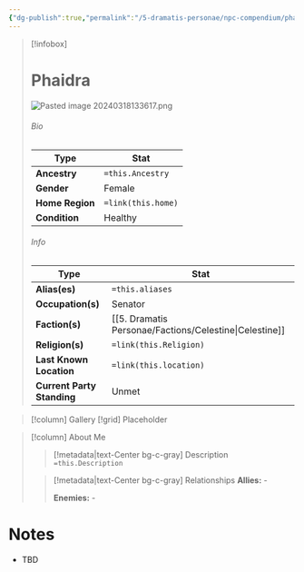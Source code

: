 ```yaml
---
{"dg-publish":true,"permalink":"/5-dramatis-personae/npc-compendium/phaidra/","noteIcon":""}
---
```



> [!infobox]
> # Phaidra
> ![Pasted image 20240318133617.png](/img/user/x.%20Assets/Attachments/Pasted%20image%2020240318133617.png)
> ###### Bio
> Type |  Stat |
> ---|---|
> **Ancestry** | `=this.Ancestry` |
> **Gender** | Female |
> **Home Region** | `=link(this.home)` |
> **Condition** | Healthy |
> ###### Info
> Type |  Stat |
> ---|---|
> **Alias(es)** | `=this.aliases` |
> **Occupation(s)** | Senator |
> **Faction(s)** | [[5. Dramatis Personae/Factions/Celestine\|Celestine]] |
> **Religion(s)** | `=link(this.Religion)` |
> **Last Known Location** | `=link(this.location)` |
> **Current Party Standing** | Unmet |

> [!column] Gallery 
> [!grid] 
> Placeholder

> [!column] About Me
>> [!metadata|text-Center bg-c-gray] Description
>> `=this.Description`
>
>> [!metadata|text-Center bg-c-gray] Relationships
>> **Allies:** -
>>
>> **Enemies:** -

# Notes

- TBD

